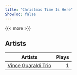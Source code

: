 ```yaml
---
title: "Christmas Time Is Here"
ShowToc: false
---
```


{{< more >}}

## Artists
Artists | Plays 
----- | -----: 
[Vince Guaraldi Trio](/artists/vince-guaraldi-trio-37943) | 1

